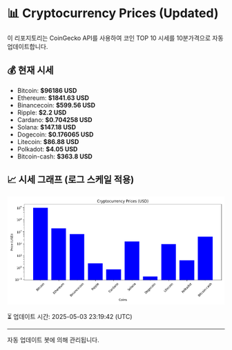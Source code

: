 
# 📊 Cryptocurrency Prices (Updated)

이 리포지토리는 CoinGecko API를 사용하여 코인 TOP 10 시세를 10분가격으로 자동 업데이트합니다.

## 💰 현재 시세
- Bitcoin: **$96186 USD**
- Ethereum: **$1841.63 USD**
- Binancecoin: **$599.56 USD**
- Ripple: **$2.2 USD**
- Cardano: **$0.704258 USD**
- Solana: **$147.18 USD**
- Dogecoin: **$0.176065 USD**
- Litecoin: **$86.88 USD**
- Polkadot: **$4.05 USD**
- Bitcoin-cash: **$363.8 USD**

## 📈 시세 그래프 (로그 스케일 적용)
![Crypto Prices](crypto_prices.png)

⏳ 업데이트 시간: 2025-05-03 23:19:42 (UTC)

---
자동 업데이트 봇에 의해 관리됩니다.
